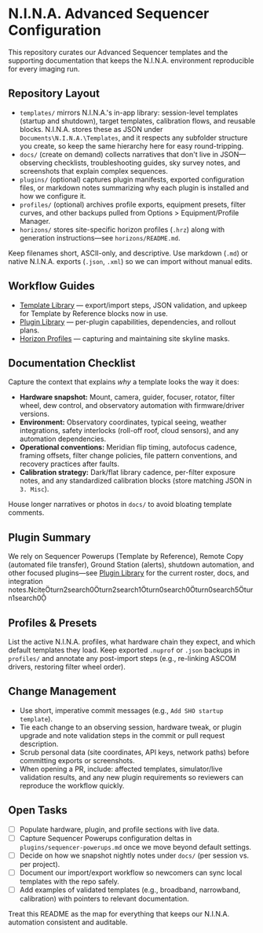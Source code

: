 # N.I.N.A. Advanced Sequencer Configuration

This repository curates our Advanced Sequencer templates and the supporting documentation that keeps the N.I.N.A. environment reproducible for every imaging run.

## Repository Layout
- `templates/` mirrors N.I.N.A.'s in-app library: session-level templates (startup and shutdown), target templates, calibration flows, and reusable blocks. N.I.N.A. stores these as JSON under `Documents\N.I.N.A.\Templates`, and it respects any subfolder structure you create, so keep the same hierarchy here for easy round-tripping.
- `docs/` (create on demand) collects narratives that don't live in JSON—observing checklists, troubleshooting guides, sky survey notes, and screenshots that explain complex sequences.
- `plugins/` (optional) captures plugin manifests, exported configuration files, or markdown notes summarizing why each plugin is installed and how we configure it.
- `profiles/` (optional) archives profile exports, equipment presets, filter curves, and other backups pulled from Options > Equipment/Profile Manager.
- `horizons/` stores site-specific horizon profiles (`.hrz`) along with generation instructions—see `horizons/README.md`.

Keep filenames short, ASCII-only, and descriptive. Use markdown (`.md`) or native N.I.N.A. exports (`.json`, `.xml`) so we can import without manual edits.

## Workflow Guides
- [Template Library](templates/README.md) — export/import steps, JSON validation, and upkeep for Template by Reference blocks now in use.
- [Plugin Library](plugins/README.md) — per-plugin capabilities, dependencies, and rollout plans.
- [Horizon Profiles](horizons/README.md) — capturing and maintaining site skyline masks.

## Documentation Checklist
Capture the context that explains *why* a template looks the way it does:
- **Hardware snapshot:** Mount, camera, guider, focuser, rotator, filter wheel, dew control, and observatory automation with firmware/driver versions.
- **Environment:** Observatory coordinates, typical seeing, weather integrations, safety interlocks (roll-off roof, cloud sensors), and any automation dependencies.
- **Operational conventions:** Meridian flip timing, autofocus cadence, framing offsets, filter change policies, file pattern conventions, and recovery practices after faults.
- **Calibration strategy:** Dark/flat library cadence, per-filter exposure notes, and any standardized calibration blocks (store matching JSON in `3. Misc`).

House longer narratives or photos in `docs/` to avoid bloating template comments.

## Plugin Summary
We rely on Sequencer Powerups (Template by Reference), Remote Copy (automated file transfer), Ground Station (alerts), shutdown automation, and other focused plugins—see [Plugin Library](plugins/README.md) for the current roster, docs, and integration notes.citeturn2search0turn2search1turn0search0turn0search5turn1search0

## Profiles & Presets
List the active N.I.N.A. profiles, what hardware chain they expect, and which default templates they load. Keep exported `.nuprof` or `.json` backups in `profiles/` and annotate any post-import steps (e.g., re-linking ASCOM drivers, restoring filter wheel order).

## Change Management
- Use short, imperative commit messages (e.g., `Add SHO startup template`).
- Tie each change to an observing session, hardware tweak, or plugin upgrade and note validation steps in the commit or pull request description.
- Scrub personal data (site coordinates, API keys, network paths) before committing exports or screenshots.
- When opening a PR, include: affected templates, simulator/live validation results, and any new plugin requirements so reviewers can reproduce the workflow quickly.

## Open Tasks
- [ ] Populate hardware, plugin, and profile sections with live data.
- [ ] Capture Sequencer Powerups configuration deltas in `plugins/sequencer-powerups.md` once we move beyond default settings.
- [ ] Decide on how we snapshot nightly notes under `docs/` (per session vs. per project).
- [ ] Document our import/export workflow so newcomers can sync local templates with the repo safely.
- [ ] Add examples of validated templates (e.g., broadband, narrowband, calibration) with pointers to relevant documentation.

Treat this README as the map for everything that keeps our N.I.N.A. automation consistent and auditable.
